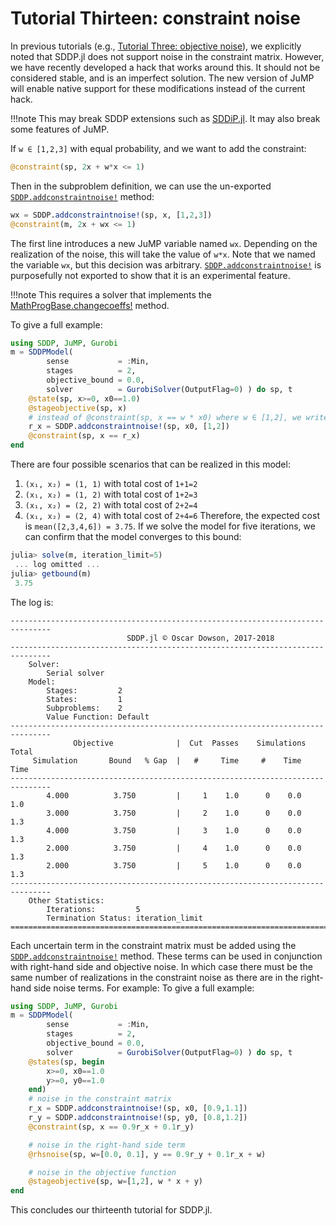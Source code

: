 # Tutorial Thirteen: constraint noise

In previous tutorials (e.g., [Tutorial Three: objective noise](@ref)), we
explicitly noted that SDDP.jl does not support noise in the constraint matrix.
However, we have recently developed a hack that works around this. It should not
be considered stable, and is an imperfect solution. The new version of JuMP will
enable native support for these modifications instead of the current hack.

!!!note
    This may break SDDP extensions such as [SDDiP.jl](https://github.com/lkapelevich/SDDiP.jl).
    It may also break some features of JuMP.

If `w ∈ [1,2,3]` with equal probability, and we want to add the constraint:
```julia
@constraint(sp, 2x + w*x <= 1)
```

Then in the subproblem definition, we can use the un-exported
[`SDDP.addconstraintnoise!`](@ref) method:
```julia
wx = SDDP.addconstraintnoise!(sp, x, [1,2,3])
@constraint(m, 2x + wx <= 1)
```
The first line introduces a new JuMP variable named `wx`. Depending on the
realization of the noise, this will take the value of `w*x`. Note that we named
the variable `wx`, but this decision was arbitrary.
[`SDDP.addconstraintnoise!`](@ref) is purposefully not exported to show that it
is an experimental feature.

!!!note
    This requires a solver that implements the [MathProgBase.changecoeffs!](http://mathprogbasejl.readthedocs.io/en/latest/lpqcqp.html#changecoeffs!)
    method.

To give a full example:
```julia
using SDDP, JuMP, Gurobi
m = SDDPModel(
        sense           = :Min,
        stages          = 2,
        objective_bound = 0.0,
        solver          = GurobiSolver(OutputFlag=0) ) do sp, t
    @state(sp, x>=0, x0==1.0)
    @stageobjective(sp, x)
    # instead of @constraint(sp, x == w * x0) where w ∈ [1,2], we write:
    r_x = SDDP.addconstraintnoise!(sp, x0, [1,2])
    @constraint(sp, x == r_x)
end
```
There are four possible scenarios that can be realized in this model:
 1. `(x₁, x₂) = (1, 1)` with total cost of `1+1=2`
 2. `(x₁, x₂) = (1, 2)` with total cost of `1+2=3`
 3. `(x₁, x₂) = (2, 2)` with total cost of `2+2=4`
 4. `(x₁, x₂) = (2, 4)` with total cost of `2+4=6`
 Therefore, the expected cost is `mean([2,3,4,6]) = 3.75`. If we solve the model
 for five iterations, we can confirm that the model converges to this bound:
```julia
julia> solve(m, iteration_limit=5)
 ... log omitted ...
julia> getbound(m)
 3.75
```
The log is:
```
-------------------------------------------------------------------------------
                          SDDP.jl © Oscar Dowson, 2017-2018
-------------------------------------------------------------------------------
    Solver:
        Serial solver
    Model:
        Stages:         2
        States:         1
        Subproblems:    2
        Value Function: Default
-------------------------------------------------------------------------------
              Objective              |  Cut  Passes    Simulations   Total
     Simulation       Bound   % Gap  |   #     Time     #    Time    Time
-------------------------------------------------------------------------------
        4.000          3.750         |     1    1.0      0    0.0    1.0
        3.000          3.750         |     2    1.0      0    0.0    1.3
        4.000          3.750         |     3    1.0      0    0.0    1.3
        2.000          3.750         |     4    1.0      0    0.0    1.3
        2.000          3.750         |     5    1.0      0    0.0    1.3
-------------------------------------------------------------------------------
    Other Statistics:
        Iterations:         5
        Termination Status: iteration_limit
===============================================================================
```

Each uncertain term in the constraint matrix must be added using the
[`SDDP.addconstraintnoise!`](@ref) method. These terms can be used in
conjunction with right-hand side and  objective noise. In which case there must
be the same number of realizations in the constraint noise as there are in the
right-hand side noise terms. For example:
To give a full example:
```julia
using SDDP, JuMP, Gurobi
m = SDDPModel(
        sense           = :Min,
        stages          = 2,
        objective_bound = 0.0,
        solver          = GurobiSolver(OutputFlag=0) ) do sp, t
    @states(sp, begin
        x>=0, x0==1.0
        y>=0, y0==1.0
    end)
    # noise in the constraint matrix
    r_x = SDDP.addconstraintnoise!(sp, x0, [0.9,1.1])
    r_y = SDDP.addconstraintnoise!(sp, y0, [0.8,1.2])
    @constraint(sp, x == 0.9r_x + 0.1r_y)

    # noise in the right-hand side term
    @rhsnoise(sp, w=[0.0, 0.1], y == 0.9r_y + 0.1r_x + w)

    # noise in the objective function
    @stageobjective(sp, w=[1,2], w * x + y)
end
```

This concludes our thirteenth tutorial for SDDP.jl.
